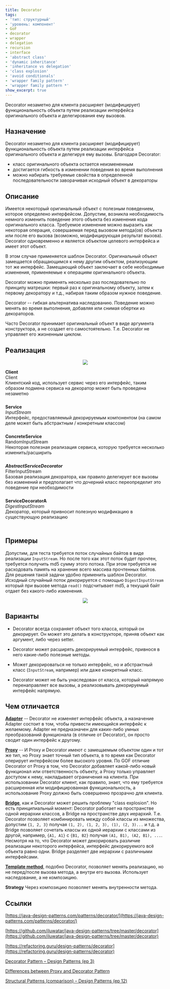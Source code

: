 ```yaml
---
title: Decorator
tags:
- 'тип: структурный'
- 'уровень: компонент'
- GoF
- decorator
- wrapper
- delegation
- recursion
- interface
- 'abstract class'
- 'dynamic inheritance'
- 'inheritance vs delegation'
- 'class explosion'
- 'avoid conditionals'
- 'wrapper family pattern'
- 'wrapper family pattern *'
show_excerpt: true
---
```


Decorator незаметно для клиента расширяет (модифицирует) функциональность
объекта путем реализации интерфейса оригинального объекта и делегирования ему
вызовов.

<!--more-->

<style>
    .wrap {
        padding-bottom: 25px;
    }
</style>

## Назначение

Decorator незаметно для клиента расширяет (модифицирует) функциональность
объекта путем реализации интерфейса оригинального объекта и делегируя ему
вызовы. Благодаря Decorator:
* класс оригинального объекта остается неизмененным
* достигается гибкость в изменении поведения во время выполнения
* можно набирать требуемые свойства в определенной последовательности заворачивая исходный объект в декораторы

## Описание
Имеется некоторый оригинальный объект с полезным поведением, которое определено
интерфейсом. Допустим, возникла необходимость немного изменить поведение этого
объекта без изменения кода оригинального класса. Требуемое изменение можно
выразить как некоторая операция, совершаемая перед вызовом метода(ов) объекта или
после его вызова (возможно, модифицирующая результат вызова). Decorator
одновременно и является объектом целевого интерфейса и имеет этот объект.

В этом случае применяется шаблон Decorator. Оригинальный объект замещается
обращающимся к нему другим объектом, реализующим тот же интерфейс. Замещающий
объект заключает в себе необходимые изменения, применяемые к операциям
оригинального объекта.

Decorator можно применять несколько раз последовательно по принципу матрешки:
первый раз к оригинальному объекту, затем к первому декоратору и т.д., набирая
таким образом нужное поведение.

Decorator -- гибкая альтернатива наследованию. Поведение можно менять во время
выполнения, добавляя или снимая обертки из декораторов.

Часто Decorator принимает оригинальный объект в виде аргумента конструктора, а
не создает его самостоятельно. Т.е. Decorator не управляет его жизненным циклом.

## Реализация


<p align="center">
  <img src="/assets/images/decorator/decorator-uml-class-diagram.png" />
</p>


<div class="grid grid--px-0">
  <div class="cell cell--lg-3 cell--3"><b>Client</b></div>
  <div class="cell cell--auto">Client</div>
  <div class="cell cell--lg-12 wrap">Клиентский код, использует сервис через его интерфейс, таким образом подмена сервиса на декоратор может быть проведена незаметно</div>

  <div class="cell cell--lg-3 cell--3"><b>Service</b></div>
  <div class="cell cell--auto"><i>InputStream</i></div>
  <div class="cell cell--lg-12 wrap">Интерфейс, предоставляемый декорируемым компонентом (на самом деле может быть абстрактным / конкретным классом)</div>

  <div class="cell cell--lg-3 cell--3"><b>ConcreteService</b></div>
  <div class="cell cell--auto">RandomInputStream</div>
  <div class="cell cell--lg-12 wrap">Некоторая полезная реализация сервиса, которую требуется несколько изменить/расширить</div>

  <div class="cell cell--lg-3 cell--3"><b><i>AbstractServiceDecorator</i></b></div>
  <div class="cell cell--auto">FilterInputStream</div>
  <div class="cell cell--lg-12 wrap">Базовая реализация декоратора, как правило делегирует все вызовы без изменений и предполагает что дочерний класс переопределит это поведение при необходимости</div>

  <div class="cell cell--lg-3 cell--3"><b>ServiceDecoratorA</b></div>
  <div class="cell cell--auto"><i>DigestInputStream</i></div>
  <div class="cell cell--lg-12 wrap">Декоратор, который привносит полезную модификацию в существующую реализацию</div>

</div>

## Примеры
Допустим, для теста требуется поток случайных байтов в виде реализации `InputStream`.
Но после того как этот поток будет прочтен, требуется получить md5 сумму этого потока.
При этом требуется не расходовать память на хранение всего массива прочтенных байтов.
Для решения такой задачи удобно применить шаблон Decorator. Исходный случайный поток
декорируется с помощью `DigestInputStream` который при вызове метода `read()`
подсчитывает md5, а текущий байт отдает без какого-либо изменения.

<p align="center">
  <img src="/assets/images/decorator/decorator-uml-class-diagram-example.png" />
</p>

## Варианты

* Decorator всегда сохраняет объект того класса, который он декорирует. Он может
это делать в конструкторе, приняв объект как аргумент, либо через setter.

* Decorator может расширять декорируемый интерфейс, привнося в него какие-либо
полезные методы.

* Может декорироваться не только интерфейс, но и абстрактный класс (`InputStream`, например)
или даже конкретный класс.

* Decorator может не быть унаследован от класса, который напрямую перенаправляет все вызовы,
а реализовывать декорируемый интерфейс напрямую.

## Чем отличается

**[Adapter](/2021/01/24/adapter.html)** -- Decorator не изменяет интерфейс объекта,
а назначение Adapter состоит в том, чтобы привести имеющийся интерфейс к желаемому.
Adapter не предназначен для каких-либо умных преобразований функционала
(в отличие от Decorator), он просто сводит один интерфейс к другому.

**[Proxy](/2021/04/26/proxy.html)** -- И Proxy и Decorator имеют с замещаемым
объектом один и тот же тип, но Proxy знает точный тип объекта, в то время как
Decorator оперирует интерфейсом более высокого уровня. По GOF отличие Decorator
от Proxy в том, что Decorator добавляет какой-либо новый функционал или
ответственность объекту, а Proxy только управляет доступом к нему, накладывает
ограничения на клиента. При использовании Decorator клиент, как правило, знает,
что ему требуется расширенная или модифицированная функциональность, а использование
Proxy должно быть совершенно прозрачно для клиента.

**[Bridge](/2021/03/21/bridge.html)**, как и Decorator может решить
проблему "class explosion". Но есть принципиальный момент: Decorator работает
на пространстве одной иерархии классов, а Bridge на пространстве двух иерархий.
Т.е. Decorator позволяет комбинировать между собой классы из множества, допустим
`{1, 2, 3}` получая `(1, 2), (1, 2, 3), (1), (2, 3)...` и т.д. а Bridge позволяет
сочетать классы их одной иерархии с классами из другой, например, `{A1, A1}` с
`{B1, B2}` получая `(A1, B1), (A2, B1), ...`. Несмотря на то, что Decorator
может декорировать различие реализации некоторого интерфейса, интерфейс декорируемого
всё объекта равно одни. Bridge разделяет две иерархии с различными интерфейсами.

**[Template method](/2021/01/26/template-method.html)**, подобно
Decorator, позволяет менять реализацию, но не перед/после вызова метода, а внутри
его вызова. Использует наследование, а не композицию.

**Strategy** Через композицию позволяет менять внутренности метода.

## Ссылки
[https://java-design-patterns.com/patterns/decorator/](https://java-design-patterns.com/patterns/decorator/)

[https://github.com/iluwatar/java-design-patterns/tree/master/decorator](https://github.com/iluwatar/java-design-patterns/tree/master/decorator)

[https://refactoring.guru/design-patterns/decorator](https://refactoring.guru/design-patterns/decorator)

[Decorator Pattern – Design Patterns (ep 3)](https://www.youtube.com/watch?v=GCraGHx6gso)

[Differences between Proxy and Decorator Pattern](https://stackoverflow.com/questions/18618779/differences-between-proxy-and-decorator-pattern/60478875)

[Structural Patterns (comparison) – Design Patterns (ep 12)](https://www.youtube.com/watch?v=lPsSL6_7NBg&list=PLrhzvIcii6GNjpARdnO4ueTUAVR9eMBpc&index=12)
